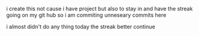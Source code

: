 i create this not cause i have project but also to stay in and have the streak going on my git hub so i am commiting unneseary commits  here  
    
 i almost didn't do any thing today 
the streak better continue 
